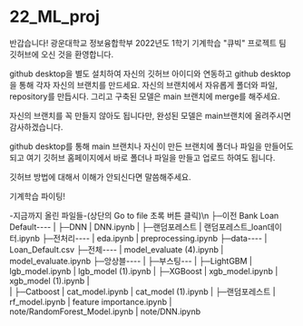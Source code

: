 # 22_ML_proj

반갑습니다!
광운대학교 정보융합학부 2022년도 1학기 기계학습 "큐빅" 프로젝트 팀 깃허브에 오신 것을 환영합니다.

github desktop을 별도 설치하여 자신의 깃허브 아이디와 연동하고
github desktop을 통해 각자 자신의 브랜치를 만드세요.
자신의 브랜치에서 자유롭게 폴더와 파일, repository를 만듭시다.
그리고 구축된 모델은 main 브랜치에 merge를 해주세요.

자신의 브랜치를 꼭 만들지 않아도 됩니다만,
완성된 모델은 main브랜치에 올려주시면 감사하겠습니다.

github desktop를 통해 main 브랜치나 자신이 만든 브랜치에 폴더나 파일을 만들어도 되고
여기 깃허브 홈페이지에서 바로 폴더나 파일을 만들고 업로드 하여도 됩니다.

깃허브 방법에 대해서 이해가 안되신다면 말씀해주세요.

기계학습 파이팅!

-지금까지 올린 파일들-(상단의 Go to file 초록 버튼 클릭)\n
  ├─이전 Bank Loan Default----
  |         ├─DNN
  |                    DNN.ipynb
  |         ├─랜덤포레스트
  |                   랜덤포레스트_loan데이터.ipynb
  ├─전처리----
  |         eda.ipynb
  |         preprocessing.ipynb
  ├─data----
  |         Loan_Default.csv
  ├─전체----
  |         model_evaluate (4).ipynb
  |         model_evaluate.ipynb
  ├─앙상블----
  |         ├─부스팅---
  |                   ├─LightGBM
  |                              lgb_model.ipynb
  |                              lgb_model (1).ipynb
  |                   ├─XGBoost
  |                              xgb_model.ipynb
  |                              xgb_model (1).ipynb
  |                              
  |                   ├─Catboost
  |                             cat_model.ipynb
  |                             cat_model (1).ipynb
  |         ├─랜덤포레스트
  |                   rf_model.ipynb
  |                   feature importance.ipynb
  | note/RandomForest_Model.ipynb
  | note/DNN.ipynb
